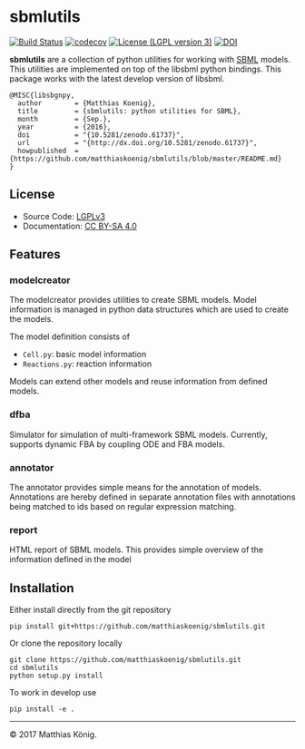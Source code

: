 # sbmlutils
[![Build Status](https://travis-ci.org/matthiaskoenig/sbmlutils.svg?branch=develop)](https://travis-ci.org/matthiaskoenig/sbmlutils)
[![codecov](https://codecov.io/gh/matthiaskoenig/sbmlutils/branch/develop/graph/badge.svg)](https://codecov.io/gh/matthiaskoenig/sbmlutils)
[![License (LGPL version 3)](https://img.shields.io/badge/license-LGPLv3.0-blue.svg?style=flat-square)](http://opensource.org/licenses/LGPL-3.0)
[![DOI](https://zenodo.org/badge/doi/10.5281/zenodo.61737.svg)](http://dx.doi.org/10.5281/zenodo.61737)

**sbmlutils** are a collection of python utilities for working with [SBML](http://www.sbml.org) models.
 This utilities are implemented on top of the libsbml python bindings. This package works with the latest
 develop version of libsbml.

    @MISC{libsbgnpy,
      author        = {Matthias Koenig},
      title         = {sbmlutils: python utilities for SBML},
      month         = {Sep.},
      year          = {2016},
      doi           = "{10.5281/zenodo.61737}",
      url           = "{http://dx.doi.org/10.5281/zenodo.61737}",
      howpublished  = {https://github.com/matthiaskoenig/sbmlutils/blob/master/README.md}
    }

## License
* Source Code: [LGPLv3](http://opensource.org/licenses/LGPL-3.0)
* Documentation: [CC BY-SA 4.0](http://creativecommons.org/licenses/by-sa/4.0/)

## Features
### modelcreator
The modelcreator provides utilities to create SBML models.
Model information is managed in python data structures which are used
to create the models.

The model definition consists of
* `Cell.py`: basic model information
* `Reactions.py`: reaction information

Models can extend other models and reuse information from 
defined models.

### dfba
Simulator for simulation of multi-framework SBML models.
Currently, supports dynamic FBA by coupling ODE and FBA models.

### annotator
The annotator provides simple means for the annotation of models.
Annotations are hereby defined in separate annotation files with 
annotations being matched to ids based on regular expression matching.

### report
HTML report of SBML models. This provides simple overview of the 
information defined in the model

## Installation
Either install directly from the git repository
```
pip install git+https://github.com/matthiaskoenig/sbmlutils.git
```
Or clone the repository locally
```
git clone https://github.com/matthiaskoenig/sbmlutils.git
cd sbmlutils
python setup.py install
```
To work in develop use
```
pip install -e .
```

----
&copy; 2017 Matthias König.
